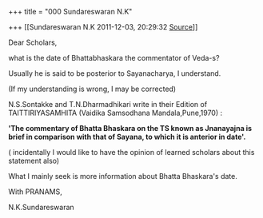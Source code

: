 +++
title = "000 Sundareswaran N.K"

+++
[[Sundareswaran N.K	2011-12-03, 20:29:32 [Source](https://groups.google.com/g/bvparishat/c/mVZKioGfyxI)]]



Dear Scholars,

what is the date of Bhattabhaskara the commentator of Veda-s?

Usually he is said to be posterior to Sayanacharya, I understand.

(If my understanding is wrong, I may be corrected)

N.S.Sontakke and T.N.Dharmadhikari write in their Edition of TAITTIRIYASAMHITA (Vaidika Samsodhana Mandala,Pune,1970) :

**'The commentary of Bhatta Bhaskara on the TS known as Jnanayajna is brief in comparison with that of Sayana, to which it is anterior in date'.**

( incidentally I would like to have the opinion of learned scholars about this statement also)

What I mainly seek is more information about Bhatta Bhaskara's date.

  

  

With PRANAMS,

N.K.Sundareswaran

